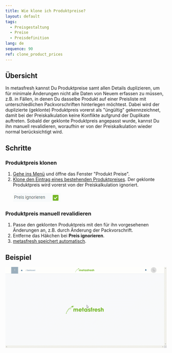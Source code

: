 ```yaml
---
title: Wie klone ich Produktpreise?
layout: default
tags:
  - Preisgestaltung
  - Preise
  - Preisdefinition
lang: de
sequence: 90
ref: clone_product_prices
---
```


## Übersicht
In metasfresh kannst Du Produktpreise samt allen Details duplizieren, um für minimale Änderungen nicht alle Daten von Neuem erfassen zu müssen, z.B. in Fällen, in denen Du dasselbe Produkt auf einer Preisliste mit unterschiedlichen Packvorschriften hinterlegen möchtest. Dabei wird der duplizierte (geklonte) Produktpreis vorerst als "üngültig" gekennzeichnet, damit bei der Preiskalkulation keine Konflikte aufgrund der Duplikate auftreten. Sobald der geklonte Produktpreis angepasst wurde, kannst Du ihn manuell revalidieren, woraufhin er von der Preiskalkulation wieder normal berücksichtigt wird.

## Schritte

### Produktpreis klonen
1. [Gehe ins Menü](Menu) und öffne das Fenster "Produkt Preise".
1. [Klone den Eintrag eines bestehenden Produktpreises](Klonen_Datensatz_Fenster). Der geklonte Produktpreis wird vorerst von der Preiskalkulation ignoriert.<br><br>![Kontrollkästchen "Preis ignorieren"=Y](assets/Preis_ignorieren.png)

### Produktpreis manuell revalidieren
1. Passe den geklonten Produktpreis mit den für ihn vorgesehenen Änderungen an, z.B. durch Änderung der Packvorschrift.
1. Entferne das Häkchen bei **Preis ignorieren**.
1. [metasfresh speichert automatisch](Speicheranzeige).

## Beispiel
![](assets/Produktpreise_klonen.gif)
